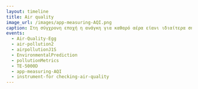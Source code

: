 ```yaml
---
layout: timeline 
title: Air quality
image_url: /images/app-measuring-AQI.png
caption: Στη σύγχρονη εποχή η ανάγκη για καθαρό αέρα είανι ιδιαίτερα σημαντική για την υγεία μας. Για τον λόγο αυτό 
events:
  - Air-Quality-Egg 
  - air-pollution2 
  - airpollutionJ1S
  - EnvironmentalPrediction
  - pollutionMetrics
  - TE-5000D
  - app-measuring-AQI
  - instrument-for checking-air-quality
---
```


